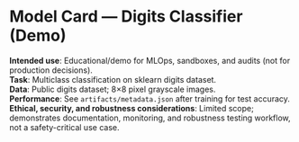 # Model Card — Digits Classifier (Demo)

**Intended use**: Educational/demo for MLOps, sandboxes, and audits (not for production decisions).  
**Task**: Multiclass classification on sklearn digits dataset.  
**Data**: Public digits dataset; 8×8 pixel grayscale images.  
**Performance**: See `artifacts/metadata.json` after training for test accuracy.  
**Ethical, security, and robustness considerations**: Limited scope; demonstrates documentation, monitoring, and robustness testing workflow, not a safety-critical use case.
